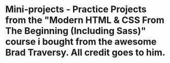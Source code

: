 # Mini-projects - Practice Projects from the "Modern HTML & CSS From The Beginning (Including Sass)" course i bought from the awesome Brad Traversy. All credit goes to him.
